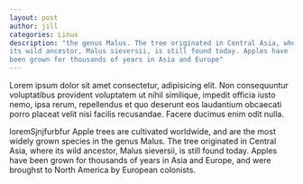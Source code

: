 ```yaml
---
layout: post
author: jill
categories: Linux
description: "the genus Malus. The tree originated in Central Asia, where
its wild ancestor, Malus sieversii, is still found today. Apples have
been grown for thousands of years in Asia and Europe"
---
```

Lorem ipsum dolor sit amet consectetur, adipisicing elit. Non consequuntur voluptatibus provident voluptatem ut nihil similique, impedit officia iusto nemo, ipsa rerum, repellendus et quo deserunt eos laudantium obcaecati porro placeat velit nisi facilis recusandae. Facere ducimus enim odit nulla.

loremSjnjfurbfur
Apple trees are cultivated worldwide, and are the most widely grown
species in the genus Malus. The tree originated in Central Asia, where
its wild ancestor, Malus sieversii, is still found today. Apples have
been grown for thousands of years in Asia and Europe, and were broughst
to North America by European colonists.